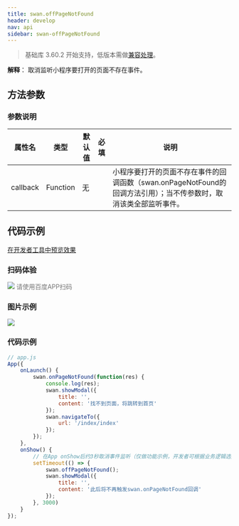 ```yaml
---
title: swan.offPageNotFound
header: develop
nav: api
sidebar: swan-offPageNotFound
---
```

 
> 基础库 3.60.2 开始支持，低版本需做[兼容处理](https://smartprogram.baidu.com/docs/develop/swan/compatibility/)。

**解释**：   取消监听小程序要打开的页面不存在事件。

##  方法参数

### 参数说明

|属性名|	类型|	默认值|	必填|	说明|
|----|----|----|----|----| 
|callback|   Function  | 无||小程序要打开的页面不存在事件的回调函数（swan.onPageNotFound的回调方法引用）；当不传参数时，取消该类全部监听事件。|

## 代码示例

<a href="swanide://fragment/b71b5ec3e798f27e144351dc870b7f251573989727290" title="在开发者工具中预览效果" target="_self">在开发者工具中预览效果</a>

### 扫码体验

<div class='scan-code-container'>
    <img src="https://b.bdstatic.com/miniapp/assets/images/doc_demo/offPageNotFound.png" class="demo-qrcode-image" />
    <font color=#777 12px>请使用百度APP扫码</font>
</div>




###  图片示例  

<div class="m-doc-custom-examples">
    <div class="m-doc-custom-examples-correct">
        <img src="https://b.bdstatic.com/miniapp/images/offPageNotFound.gif">
    </div>
    <div class="m-doc-custom-examples-correct">
        <img src=" ">
    </div>
    <div class="m-doc-custom-examples-correct">
        <img src=" ">
    </div>     
</div>

###  代码示例  



```js
// app.js
App({
    onLaunch() {
        swan.onPageNotFound(function(res) {
            console.log(res);
            swan.showModal({
                title: '',
                content: '找不到页面，将跳转到首页'
            });
            swan.navigateTo({
                url: '/index/index'
            });
        });
    },
    onShow() {
        // 在App onShow后约3秒取消事件监听（仅做功能示例，开发者可根据业务逻辑选择取消监听时机）
        setTimeout(() => {
            swan.offPageNotFound();
            swan.showModal({
                title: '',
                content: '此后将不再触发swan.onPageNotFound回调'
            });
        }, 3000)
    }
});
```
